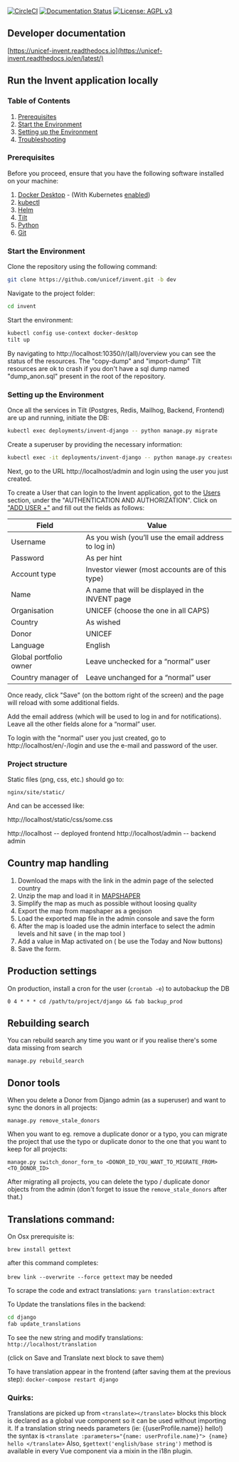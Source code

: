 [![CircleCI](https://circleci.com/gh/unicef/invent.svg?style=shield)](https://circleci.com/gh/unicef/invent)
[![Documentation Status](https://readthedocs.org/projects/unicef-invent/badge/?version=latest)](https://unicef-invent.readthedocs.io/en/latest/?badge=latest)
[![License: AGPL v3](https://img.shields.io/badge/License-AGPL_v3-blue.svg)](https://www.gnu.org/licenses/agpl-3.0)

## Developer documentation

[https://unicef-invent.readthedocs.io](https://unicef-invent.readthedocs.io/en/latest/)

## Run the Invent application locally

### Table of Contents


1. [Prerequisites](#prerequisites)
2. [Start the Environment](#start-the-environment)
3. [Setting up the Environment](#setting-up-the-environment)
4. [Troubleshooting](#troubleshooting)

### Prerequisites

Before you proceed, ensure that you have the following software installed on your machine:
1. [Docker Desktop](https://www.docker.com/products/docker-desktop/) - (With Kubernetes [enabled](https://docs.docker.com/desktop/kubernetes/))
2. [kubectl](https://kubernetes.io/docs/tasks/tools/#kubectl)
3. [Helm](https://github.com/helm/helm/releases/latest)
4. [Tilt](https://docs.tilt.dev/install.html)
5. [Python](https://www.python.org/downloads/)
6. [Git](https://git-scm.com/book/en/v2/Getting-Started-Installing-Git)

### Start the Environment
Clone the repository using the following command:
```bash
git clone https://github.com/unicef/invent.git -b dev
```
Navigate to the project folder:
```bash
cd invent
```
Start the environment:
```bash
kubectl config use-context docker-desktop
tilt up
```
By navigating to http://localhost:10350/r/(all)/overview you can see the status of the resources. 
The "copy-dump" and "import-dump" Tilt resources are ok to crash if you don't have a sql dump named "dump_anon.sql" present in the root of the repository.
### Setting up the Environment
Once all the services in Tilt (Postgres, Redis, Mailhog, Backend, Frontend) are up and running, 
initiate the DB:
```bash
kubectl exec deployments/invent-django -- python manage.py migrate
```
Create a superuser by providing the necessary information:
```bash
kubectl exec -it deployments/invent-django -- python manage.py createsuperuser
```
Next, go to the URL http://localhost/admin and login using the user you just created.

To create a User that can login to the Invent application, got to the [Users](http://localhost/admin/auth/user/) section, under the "AUTHENTICATION AND AUTHORIZATION".
Click on ["ADD USER +"](http://localhost/admin/auth/user/add/) and fill out the fields as follows:

| Field                  | Value                                                |
|------------------------|------------------------------------------------------|
| Username               | As you wish (you’ll use the email address to log in) |
| Password               | As per hint                                          |
| Account type           | Investor viewer (most accounts are of this type)     |
| Name                   | A name that will be displayed in the INVENT page     |
| Organisation           | UNICEF (choose the one in all CAPS)                  |
| Country                | As wished                                            |
| Donor                  | UNICEF                                               |
| Language               | English                                              |
| Global portfolio owner | Leave unchecked for a “normal” user                  |
| Country manager of     | Leave unchanged for a “normal” user                  |

Once ready, click "Save" (on the bottom right of the screen) and the page will reload with some additional fields.

Add the email address (which will be used to log in and for notifications).
Leave all the other fields alone for a “normal” user.

To login with the "normal" user you just created, go to http://localhost/en/-/login and use the e-mail and password of the user.

### Project structure

Static files (png, css, etc.) should go to:

`nginx/site/static/`

And can be accessed like:

http://localhost/static/css/some.css

http://localhost -- deployed frontend
http://localhost/admin -- backend admin

## Country map handling

1. Download the maps with the link in the admin page of the selected country
2. Unzip the map and load it in [MAPSHAPER](http://mapshaper.org/)
3. Simplify the map as much as possible without loosing quality
4. Export the map from mapshaper as a geojson
5. Load the exported map file in the admin console and save the form
6. After the map is loaded use the admin interface to select the admin levels and hit save ( in the map tool )
7. Add a value in Map activated on ( be use the Today and Now buttons)
8. Save the form.

## Production settings

On production, install a cron for the user (`crontab -e`) to autobackup the DB

```0 4 * * * cd /path/to/project/django && fab backup_prod```


## Rebuilding search
You can rebuild search any time you want or if you realise there's some data missing from search

`manage.py rebuild_search`

## Donor tools
When you delete a Donor from Django admin (as a superuser) and want to sync the donors in all projects:

`manage.py remove_stale_donors`

When you want to eg. remove a duplicate donor or a typo, you can migrate the project that use the typo or duplicate
donor to the one that you want to keep for all projects:

`manage.py switch_donor_form_to <DONOR_ID_YOU_WANT_TO_MIGRATE_FROM> <TO_DONOR_ID>`

After migrating all projects, you can delete the typo / duplicate donor objects from the admin (don't forget to issue
the `remove_stale_donors` after that.)


## Translations command:

On Osx prerequisite is:

`brew install gettext`

after this command completes:

`brew link --overwrite --force gettext` may be needed


To scrape the code and extract translations:
`yarn translation:extract`

To Update the translations files in the backend:
```bash
cd django
fab update_translations
```

To see the new string and modify translations:
`http://localhost/translation`

(click on Save and Translate next block to save them)

To have translation appear in the frontend (after saving them at the previous step):
`docker-compose restart django`

### Quirks:
Translations are picked up from `<translate></translate>` blocks this block is declared as a global vue component so it can be used without importing it.
If a translation string needs parameters (ie: {{userProfile.name}} hello!) the syntax is `<translate :parameters="{name: userProfile.name}"> {name} hello </translate>`
Also, `$gettext('english/base string')` method is available in every Vue component via a mixin in the i18n plugin.


